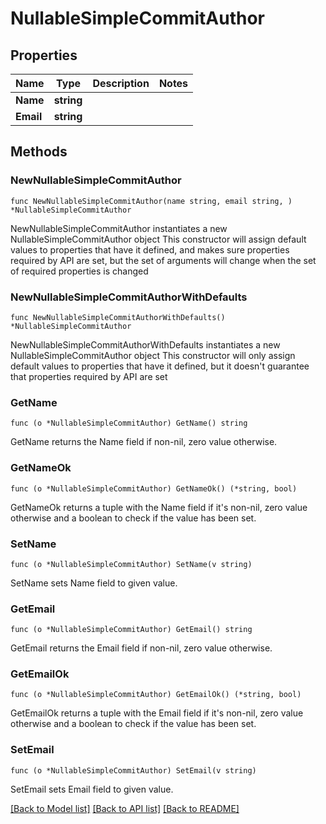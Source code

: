 # NullableSimpleCommitAuthor

## Properties

Name | Type | Description | Notes
------------ | ------------- | ------------- | -------------
**Name** | **string** |  | 
**Email** | **string** |  | 

## Methods

### NewNullableSimpleCommitAuthor

`func NewNullableSimpleCommitAuthor(name string, email string, ) *NullableSimpleCommitAuthor`

NewNullableSimpleCommitAuthor instantiates a new NullableSimpleCommitAuthor object
This constructor will assign default values to properties that have it defined,
and makes sure properties required by API are set, but the set of arguments
will change when the set of required properties is changed

### NewNullableSimpleCommitAuthorWithDefaults

`func NewNullableSimpleCommitAuthorWithDefaults() *NullableSimpleCommitAuthor`

NewNullableSimpleCommitAuthorWithDefaults instantiates a new NullableSimpleCommitAuthor object
This constructor will only assign default values to properties that have it defined,
but it doesn't guarantee that properties required by API are set

### GetName

`func (o *NullableSimpleCommitAuthor) GetName() string`

GetName returns the Name field if non-nil, zero value otherwise.

### GetNameOk

`func (o *NullableSimpleCommitAuthor) GetNameOk() (*string, bool)`

GetNameOk returns a tuple with the Name field if it's non-nil, zero value otherwise
and a boolean to check if the value has been set.

### SetName

`func (o *NullableSimpleCommitAuthor) SetName(v string)`

SetName sets Name field to given value.


### GetEmail

`func (o *NullableSimpleCommitAuthor) GetEmail() string`

GetEmail returns the Email field if non-nil, zero value otherwise.

### GetEmailOk

`func (o *NullableSimpleCommitAuthor) GetEmailOk() (*string, bool)`

GetEmailOk returns a tuple with the Email field if it's non-nil, zero value otherwise
and a boolean to check if the value has been set.

### SetEmail

`func (o *NullableSimpleCommitAuthor) SetEmail(v string)`

SetEmail sets Email field to given value.



[[Back to Model list]](../README.md#documentation-for-models) [[Back to API list]](../README.md#documentation-for-api-endpoints) [[Back to README]](../README.md)


